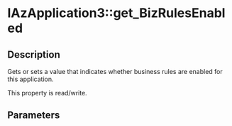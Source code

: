 # IAzApplication3::get_BizRulesEnabled

## Description

Gets or sets a value that indicates whether business rules are enabled for this
application.

This property is read/write.

## Parameters